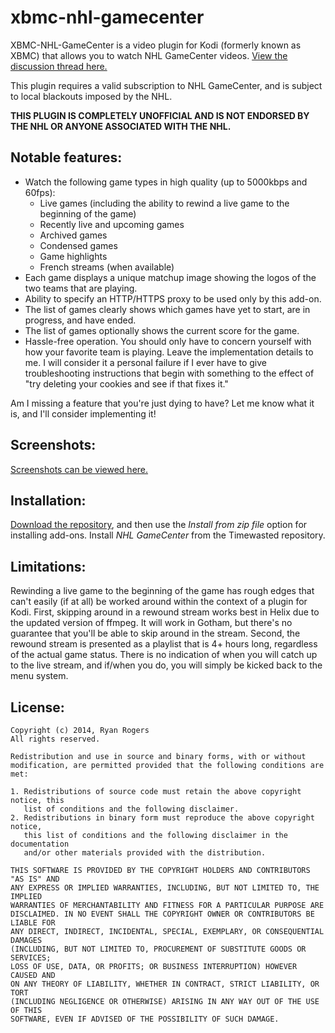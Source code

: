 xbmc-nhl-gamecenter
===================

XBMC-NHL-GameCenter is a video plugin for Kodi (formerly known as XBMC) that allows you to watch NHL GameCenter videos. [View the discussion thread here.](http://forum.kodi.tv/showthread.php?tid=207178)

This plugin requires a valid subscription to NHL GameCenter, and is subject to local blackouts imposed by the NHL.

**THIS PLUGIN IS COMPLETELY UNOFFICIAL AND IS NOT ENDORSED BY THE NHL OR ANYONE ASSOCIATED WITH THE NHL.**

Notable features:
-----------------

* Watch the following game types in high quality (up to 5000kbps and 60fps):
    - Live games (including the ability to rewind a live game to the beginning of the game)
    - Recently live and upcoming games
    - Archived games
    - Condensed games
    - Game highlights
    - French streams (when available)
* Each game displays a unique matchup image showing the logos of the two teams that are playing.
* Ability to specify an HTTP/HTTPS proxy to be used only by this add-on.
* The list of games clearly shows which games have yet to start, are in progress, and have ended.
* The list of games optionally shows the current score for the game.
* Hassle-free operation. You should only have to concern yourself with how your favorite team is playing. Leave the implementation details to me. I will consider it a personal failure if I ever have to give troubleshooting instructions that begin with something to the effect of "try deleting your cookies and see if that fixes it."

Am I missing a feature that you're just dying to have?  Let me know what it is, and I'll consider implementing it!

Screenshots:
------------

[Screenshots can be viewed here.](https://github.com/timewasted/repository.timewasted-files/tree/master/screenshots/plugin.video.xbmc-nhl-gamecenter)

Installation:
-------------

[Download the repository](https://github.com/timewasted/repository.timewasted-files/raw/master/repository.timewasted.zip), and then use the *Install from zip file* option for installing add-ons. Install *NHL GameCenter* from the Timewasted repository.

Limitations:
------------

Rewinding a live game to the beginning of the game has rough edges that can't easily (if at all) be worked around within the context of a plugin for Kodi. First, skipping around in a rewound stream works best in Helix due to the updated version of ffmpeg. It will work in Gotham, but there's no guarantee that you'll be able to skip around in the stream. Second, the rewound stream is presented as a playlist that is 4+ hours long, regardless of the actual game status. There is no indication of when you will catch up to the live stream, and if/when you do, you will simply be kicked back to the menu system.

License:
--------
```
Copyright (c) 2014, Ryan Rogers
All rights reserved.

Redistribution and use in source and binary forms, with or without
modification, are permitted provided that the following conditions are met: 

1. Redistributions of source code must retain the above copyright notice, this
   list of conditions and the following disclaimer. 
2. Redistributions in binary form must reproduce the above copyright notice,
   this list of conditions and the following disclaimer in the documentation
   and/or other materials provided with the distribution. 

THIS SOFTWARE IS PROVIDED BY THE COPYRIGHT HOLDERS AND CONTRIBUTORS "AS IS" AND
ANY EXPRESS OR IMPLIED WARRANTIES, INCLUDING, BUT NOT LIMITED TO, THE IMPLIED
WARRANTIES OF MERCHANTABILITY AND FITNESS FOR A PARTICULAR PURPOSE ARE
DISCLAIMED. IN NO EVENT SHALL THE COPYRIGHT OWNER OR CONTRIBUTORS BE LIABLE FOR
ANY DIRECT, INDIRECT, INCIDENTAL, SPECIAL, EXEMPLARY, OR CONSEQUENTIAL DAMAGES
(INCLUDING, BUT NOT LIMITED TO, PROCUREMENT OF SUBSTITUTE GOODS OR SERVICES;
LOSS OF USE, DATA, OR PROFITS; OR BUSINESS INTERRUPTION) HOWEVER CAUSED AND
ON ANY THEORY OF LIABILITY, WHETHER IN CONTRACT, STRICT LIABILITY, OR TORT
(INCLUDING NEGLIGENCE OR OTHERWISE) ARISING IN ANY WAY OUT OF THE USE OF THIS
SOFTWARE, EVEN IF ADVISED OF THE POSSIBILITY OF SUCH DAMAGE.
```
